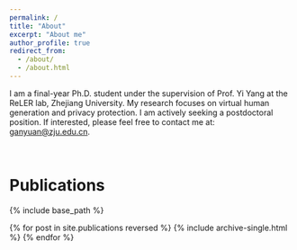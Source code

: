 ```yaml
---
permalink: /
title: "About"
excerpt: "About me"
author_profile: true
redirect_from: 
  - /about/
  - /about.html
---
```


I am a final-year Ph.D. student under the supervision of Prof. Yi Yang at the ReLER lab, Zhejiang University. My research focuses on virtual human generation and privacy protection. I am actively seeking a postdoctoral position. If interested, please feel free to contact me at: ganyuan@zju.edu.cn.

<br />

Publications
=======
{% include base_path %}

{% for post in site.publications reversed %}
  {% include archive-single.html %}
{% endfor %}

<br />
